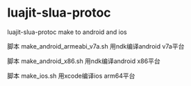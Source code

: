 # luajit-slua-protoc
luajit-slua-protoc make to android and ios


脚本 make_android_armeabi_v7a.sh 用ndk编译android v7a平台

脚本 make_android_x86.sh 用ndk编译android x86平台

脚本 make_ios.sh 用xcode编译ios arm64平台

